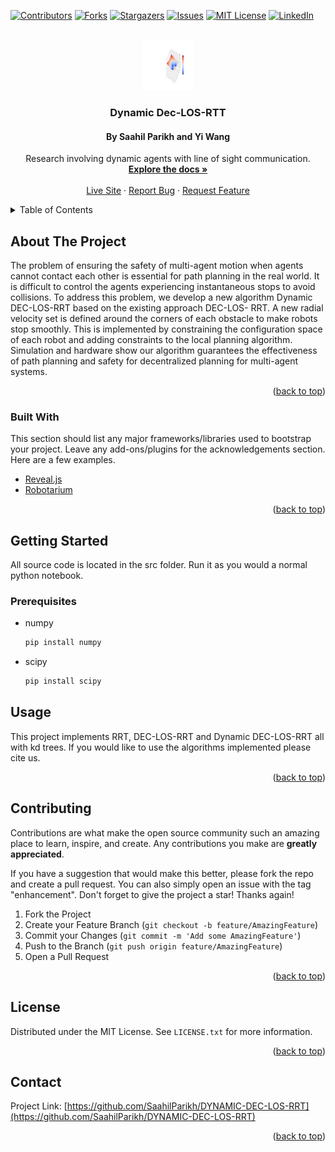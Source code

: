 <div id="top"></div>
<!--
*** Thanks for checking out the Best-README-Template. If you have a suggestion
*** that would make this better, please fork the repo and create a pull request
*** or simply open an issue with the tag "enhancement".
*** Don't forget to give the project a star!
*** Thanks again! Now go create something AMAZING! :D
-->



<!-- PROJECT SHIELDS -->
<!--
*** I'm using markdown "reference style" links for readability.
*** Reference links are enclosed in brackets [ ] instead of parentheses ( ).
*** See the bottom of this document for the declaration of the reference variables
*** for contributors-url, forks-url, etc. This is an optional, concise syntax you may use.
*** https://www.markdownguide.org/basic-syntax/#reference-style-links
-->
[![Contributors][contributors-shield]][contributors-url]
[![Forks][forks-shield]][forks-url]
[![Stargazers][stars-shield]][stars-url]
[![Issues][issues-shield]][issues-url]
[![MIT License][license-shield]][license-url]
[![LinkedIn][linkedin-shield]][linkedin-url]



<!-- PROJECT LOGO -->
<br />
<div align="center">
  <a href="https://github.com/SaahilParikh/DYNAMIC-DEC-LOS-RRT/blob/main/src/test.png">
    <img src="src/test.png" alt="Logo" width="80" height="80">
  </a>

  <h3 align="center">Dynamic Dec-LOS-RTT</h3>
  <h4 align="center">By Saahil Parikh and Yi Wang</h4>

  <p align="center">
    Research involving dynamic agents with line of sight communication.
    <br />
    <a href="https://github.com/SaahilParikh/DYNAMIC-DEC-LOS-RRT/"><strong>Explore the docs »</strong></a>
    <br />
    <br />
    <a href="https://saahilparikh.github.io/DYNAMIC-DEC-LOS-RRT/">Live Site</a>
    ·
    <a href="https://github.com/SaahilParikh/DYNAMIC-DEC-LOS-RRT/issues">Report Bug</a>
    ·
    <a href="https://github.com/SaahilParikh/DYNAMIC-DEC-LOS-RRT/issues">Request Feature</a>
  </p>
</div>



<!-- TABLE OF CONTENTS -->
<details>
  <summary>Table of Contents</summary>
  <ol>
    <li>
      <a href="#about-the-project">About The Project</a>
      <ul>
        <li><a href="#built-with">Built With</a></li>
      </ul>
    </li>
    <li>
      <a href="#getting-started">Getting Started</a>
      <ul>
        <li><a href="#prerequisites">Prerequisites</a></li>
        <li><a href="#installation">Installation</a></li>
      </ul>
    </li>
    <li><a href="#usage">Usage</a></li>
    <li><a href="#roadmap">Roadmap</a></li>
    <li><a href="#contributing">Contributing</a></li>
    <li><a href="#license">License</a></li>
    <li><a href="#contact">Contact</a></li>
    <li><a href="#acknowledgments">Acknowledgments</a></li>
  </ol>
</details>



<!-- ABOUT THE PROJECT -->
## About The Project

The problem of ensuring the safety of multi-agent motion when agents cannot contact each other is essential for path planning in the real world. It is difficult to control the agents experiencing instantaneous stops to avoid collisions. To address this problem, we develop a new algorithm Dynamic DEC-LOS-RRT based on the existing approach DEC-LOS- RRT. A new radial velocity set is defined around the corners of each obstacle to make robots stop smoothly. This is implemented by constraining the configuration space of each robot and adding constraints to the local planning algorithm. Simulation and hardware show our algorithm guarantees the effectiveness of path planning and safety for decentralized planning for multi-agent systems.

<p align="right">(<a href="#top">back to top</a>)</p>



### Built With

This section should list any major frameworks/libraries used to bootstrap your project. Leave any add-ons/plugins for the acknowledgements section. Here are a few examples.

* [Reveal.js](https://revealjs.com/)
* [Robotarium](https://www.robotarium.gatech.edu)

<p align="right">(<a href="#top">back to top</a>)</p>



<!-- GETTING STARTED -->
## Getting Started

All source code is located in the src folder. Run it as you would a normal python notebook. 

### Prerequisites

* numpy
  ```sh
  pip install numpy
  ```
  
* scipy
  ```sh
  pip install scipy
  ```



<!-- USAGE EXAMPLES -->
## Usage

This project implements RRT, DEC-LOS-RRT and Dynamic DEC-LOS-RRT all with kd trees. If you would like to use the algorithms implemented please cite us.

<p align="right">(<a href="#top">back to top</a>)</p>






<!-- CONTRIBUTING -->
## Contributing

Contributions are what make the open source community such an amazing place to learn, inspire, and create. Any contributions you make are **greatly appreciated**.

If you have a suggestion that would make this better, please fork the repo and create a pull request. You can also simply open an issue with the tag "enhancement".
Don't forget to give the project a star! Thanks again!

1. Fork the Project
2. Create your Feature Branch (`git checkout -b feature/AmazingFeature`)
3. Commit your Changes (`git commit -m 'Add some AmazingFeature'`)
4. Push to the Branch (`git push origin feature/AmazingFeature`)
5. Open a Pull Request

<p align="right">(<a href="#top">back to top</a>)</p>



<!-- LICENSE -->
## License

Distributed under the MIT License. See `LICENSE.txt` for more information.

<p align="right">(<a href="#top">back to top</a>)</p>



<!-- CONTACT -->
## Contact

Project Link: [https://github.com/SaahilParikh/DYNAMIC-DEC-LOS-RRT](https://github.com/SaahilParikh/DYNAMIC-DEC-LOS-RRT)

<p align="right">(<a href="#top">back to top</a>)</p>







<!-- MARKDOWN LINKS & IMAGES -->
<!-- https://www.markdownguide.org/basic-syntax/#reference-style-links -->
[contributors-shield]: https://img.shields.io/github/contributors/othneildrew/Best-README-Template.svg?style=for-the-badge
[contributors-url]: https://github.com/othneildrew/Best-README-Template/graphs/contributors
[forks-shield]: https://img.shields.io/github/forks/othneildrew/Best-README-Template.svg?style=for-the-badge
[forks-url]: https://github.com/othneildrew/Best-README-Template/network/members
[stars-shield]: https://img.shields.io/github/stars/othneildrew/Best-README-Template.svg?style=for-the-badge
[stars-url]: https://github.com/othneildrew/Best-README-Template/stargazers
[issues-shield]: https://img.shields.io/github/issues/othneildrew/Best-README-Template.svg?style=for-the-badge
[issues-url]: https://github.com/othneildrew/Best-README-Template/issues
[license-shield]: https://img.shields.io/github/license/othneildrew/Best-README-Template.svg?style=for-the-badge
[license-url]: https://github.com/othneildrew/Best-README-Template/blob/master/LICENSE.txt
[linkedin-shield]: https://img.shields.io/badge/-LinkedIn-black.svg?style=for-the-badge&logo=linkedin&colorB=555
[linkedin-url]: https://linkedin.com/in/othneildrew
[product-screenshot]: images/screenshot.png

